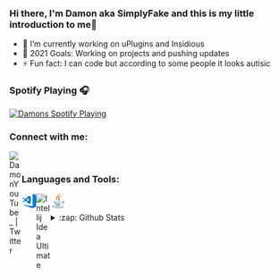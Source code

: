 ### Hi there, I'm Damon aka SimplyFake and this is my little introduction to me👋

- 🔭 I’m currently working on uPlugins and Insidious
- 🥅 2021 Goals: Working on projects and pushing updates
- ⚡ Fun fact: I can code but according to some people it looks autisic

### Spotify Playing 🎧
[<img src="https://damon-leigh-opd47gcex.vercel.app/api/spotify-playing" alt="Damons Spotify Playing" width="350" />](https://open.spotify.com/user/8zmzq7h38znxhr38nvgbw1jhn?si=nxHLLL9BTnayXw0c8fS3KQ)

### Connect with me:

[<img align="left" alt="DamonYouTube_ | Twitter" width="22px" src="https://cdn.jsdelivr.net/npm/simple-icons@v3/icons/twitter.svg" />][twitter]


<br />

### Languages and Tools:

[<img align="left" alt="Visual Studio Code" width="26px" src="https://raw.githubusercontent.com/github/explore/80688e429a7d4ef2fca1e82350fe8e3517d3494d/topics/visual-studio-code/visual-studio-code.png" />][webdevplaylist]
[<img align="left" alt="Intellij Idea Ultimate" width="26px" src="https://resources.jetbrains.com/storage/products/intellij-idea/img/meta/intellij-idea_logo_300x300.png" />][webdevplaylist]
[<img align="left" alt="Java" width="26px" src="https://raw.githubusercontent.com/github/explore/80688e429a7d4ef2fca1e82350fe8e3517d3494d/topics/java/java.png" />][webdevplaylist]

<br />
<br />


<details>
  <summary>:zap: Github Stats</summary>

  <img align="left" alt="Damon's Github Stats" src="https://github-readme-stats.vercel.app/api?username=DamonYT&count_private=true&show_icons=true&hide_border=true" />

</details>

[twitter]: https://twitter.com/DamonYouTube_
[webdevplaylist]: https://twitter.com/DamonYouTube_
